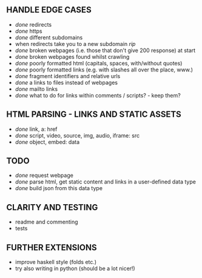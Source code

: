 ## HANDLE EDGE CASES
- *done* redirects
- *done* https
- *done* different subdomains
- when redirects take you to a new subdomain *rip*
- *done* broken webpages (i.e. those that don't give 200 response) at start
- *done* broken webpages found whilst crawling
- *done* poorly formatted html (capitals, spaces, with/without quotes)
- *done* poorly formatted links (e.g. with slashes all over the place, www.)
- *done* fragment identifiers and relative urls
- *done* a links to files instead of webpages
- *done* mailto links
- *done* what to do for links within comments / scripts? - keep them?

## HTML PARSING - LINKS AND STATIC ASSETS
- *done* link, a: href
- *done* script, video, source, img, audio, iframe: src
- *done* object, embed: data

## TODO
- *done* request webpage
- *done* parse html, get static content and links in a user-defined data type
- *done* build json from this data type

## CLARITY AND TESTING
- readme and commenting
- tests

## FURTHER EXTENSIONS
- improve haskell style (folds etc.)
- try also writing in python (should be a lot nicer!)
